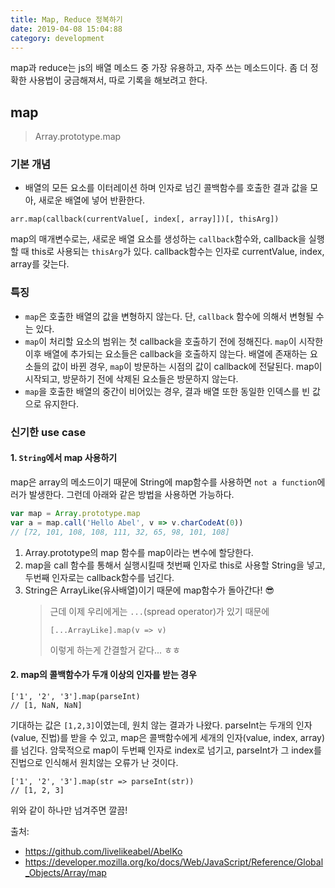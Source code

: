 ```yaml
---
title: Map, Reduce 정복하기
date: 2019-04-08 15:04:88
category: development
---
```


map과 reduce는 js의 배열 메소드 중 가장 유용하고, 자주 쓰는 메소드이다. 좀 더 정확한 사용법이 궁금해져서, 따로 기록을 해보려고 한다.

## map

> Array.prototype.map

### 기본 개념

- 배열의 모든 요소를 이터레이션 하며 인자로 넘긴 콜백함수를 호출한 결과 값을 모아, 새로운 배열에 넣어 반환한다.

`arr.map(callback(currentValue[, index[, array]])[, thisArg])`

map의 매개변수로는, 새로운 배열 요소를 생성하는 `callback`함수와, callback을 실행할 때 this로 사용되는 `thisArg`가 있다.
callback함수는 인자로 currentValue, index, array를 갖는다.

### 특징

- `map`은 호출한 배열의 값을 변형하지 않는다. 단, `callback` 함수에 의해서 변형될 수는 있다.
- `map`이 처리할 요소의 범위는 첫 callback을 호출하기 전에 정해진다. `map`이 시작한 이후 배열에 추가되는 요소들은 callback을 호출하지 않는다. 배열에 존재하는 요소들의 값이 바뀐 경우, `map`이 방문하는 시점의 값이 callback에 전달된다. map이 시작되고, 방문하기 전에 삭제된 요소들은 방문하지 않는다.
- `map`을 호출한 배열의 중간이 비어있는 경우, 결과 배열 또한 동일한 인덱스를 빈 값으로 유지한다.

### 신기한 use case

#### 1. `String`에서 map 사용하기

map은 array의 메소드이기 때문에 String에 map함수를 사용하면 `not a function`에러가 발생한다. 그런데 아래와 같은 방법을 사용하면 가능하다.

```js
var map = Array.prototype.map
var a = map.call('Hello Abel', v => v.charCodeAt(0))
// [72, 101, 108, 108, 111, 32, 65, 98, 101, 108]
```

1. Array.prototype의 map 함수를 map이라는 변수에 할당한다.
2. map을 call 함수를 통해서 실행시킬때 첫번째 인자로 this로 사용할 String을 넣고, 두번째 인자로는 callback함수를 넘긴다.
3. String은 ArrayLike(유사배열)이기 때문에 map함수가 돌아간다! 😎
   > 근데 이제 우리에게는 `...`(spread operator)가 있기 때문에
   >
   > ```
   > [...ArrayLike].map(v => v)
   > ```
   >
   > 이렇게 하는게 간결할거 같다... ㅎㅎ

#### 2. map의 콜백함수가 두개 이상의 인자를 받는 경우

```
['1', '2', '3'].map(parseInt)
// [1, NaN, NaN]
```

기대하는 값은 `[1,2,3]`이였는데, 원치 않는 결과가 나왔다.
parseInt는 두개의 인자(value, 진법)를 받을 수 있고, map은 콜백함수에게 세개의 인자(value, index, array)를 넘긴다. 암묵적으로 map이 두번째 인자로 index로 넘기고, parseInt가 그 index를 진법으로 인식해서 원치않는 오류가 난 것이다.

```
['1', '2', '3'].map(str => parseInt(str))
// [1, 2, 3]
```

위와 같이 하나만 넘겨주면 깔끔!

출처:

- https://github.com/livelikeabel/AbelKo
- https://developer.mozilla.org/ko/docs/Web/JavaScript/Reference/Global_Objects/Array/map
